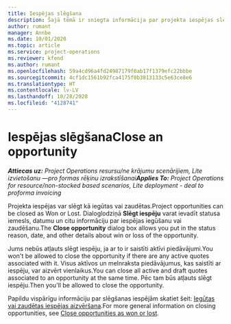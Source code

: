 ```yaml
---
title: Iespējas slēgšana
description: Šajā tēmā ir sniegta informācija par projekta iespējas slēgšanu.
author: rumant
manager: Annbe
ms.date: 10/01/2020
ms.topic: article
ms.service: project-operations
ms.reviewer: kfend
ms.author: rumant
ms.openlocfilehash: 59a4cd96a4fd24987179f0ab17f1379efc22bbbe
ms.sourcegitcommit: 4cf1dc1561b92fca4175f0b3813133c5e63ce8e6
ms.translationtype: HT
ms.contentlocale: lv-LV
ms.lasthandoff: 10/28/2020
ms.locfileid: "4128741"
---
```

# <a name="close-an-opportunity"></a><span data-ttu-id="8d142-103">Iespējas slēgšana</span><span class="sxs-lookup"><span data-stu-id="8d142-103">Close an opportunity</span></span>

<span data-ttu-id="8d142-104">_**Attiecas uz:** Project Operations resursu/ne krājumu scenārijiem, Lite izvietošanu —pro formas rēķinu izrakstīšanai_</span><span class="sxs-lookup"><span data-stu-id="8d142-104">_**Applies To:** Project Operations for resource/non-stocked based scenarios, Lite deployment - deal to proforma invoicing_</span></span>

<span data-ttu-id="8d142-105">Projekta iespējas var slēgt kā iegūtas vai zaudētas.</span><span class="sxs-lookup"><span data-stu-id="8d142-105">Project opportunities can be closed as Won or Lost.</span></span> <span data-ttu-id="8d142-106">Dialoglodziņā **Slēgt iespēju** varat ievadīt statusa iemesls, datumu un citu informāciju par iespējas iegūšanu vai zaudēšanu.</span><span class="sxs-lookup"><span data-stu-id="8d142-106">The **Close opportunity** dialog box allows you put in the status reason, date, and other details about win or loss of the opportunity.</span></span>

<span data-ttu-id="8d142-107">Jums nebūs atļauts slēgt iespēju, ja ar to ir saistīti aktīvi piedāvājumi.</span><span class="sxs-lookup"><span data-stu-id="8d142-107">You won't be allowed to close the opportunity if there are any active quotes associated with it.</span></span> <span data-ttu-id="8d142-108">Visus aktīvos un melnraksta piedāvājumus, kas saistīti ar iespēju, var aizvērt vienlaikus.</span><span class="sxs-lookup"><span data-stu-id="8d142-108">You can close all active and draft quotes associated to an opportunity at the same time.</span></span> <span data-ttu-id="8d142-109">Pēc tam būs atļauts slēgt iespēju.</span><span class="sxs-lookup"><span data-stu-id="8d142-109">Then you'll be allowed to close the opportunity.</span></span>

<span data-ttu-id="8d142-110">Papildu vispārīgu informāciju par slēgšanas iespējām skatiet šeit: [Iegūtas vai zaudētas iespējas aizvēršana](https://docs.microsoft.com/dynamics365/sales-enterprise/close-opportunity-won-lost-sales).</span><span class="sxs-lookup"><span data-stu-id="8d142-110">For more general information on closing opportunities, see [Close opportunities as won or lost](https://docs.microsoft.com/dynamics365/sales-enterprise/close-opportunity-won-lost-sales).</span></span>
